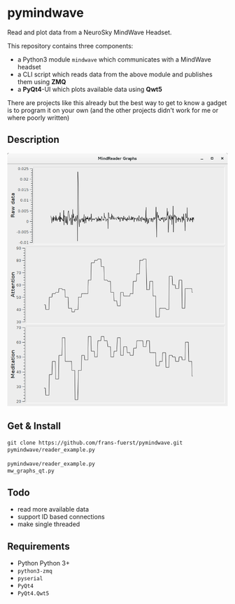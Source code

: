 # pymindwave
Read and plot data from a NeuroSky MindWave Headset.

This repository contains three components:

* a Python3 module `mindwave` which communicates with a MindWave headset
* a CLI script which reads data from the above module and publishes them using **ZMQ**
* a **PyQt4**-UI which plots available data using **Qwt5**

There are projects like this already but the best way to get to know a gadget
is to program it on your own (and the other projects didn't work for me or where
poorly written)


Description
-----------

![graph plotter screenshot](screenshot.png)


Get & Install
-------------

    git clone https://github.com/frans-fuerst/pymindwave.git
    pymindwave/reader_example.py

    pymindwave/reader_example.py
    mw_graphs_qt.py


Todo
----
* read more available data
* support ID based connections
* make single threaded


Requirements
------------

* Python Python 3+
* `python3-zmq`
* `pyserial`
* `PyQt4`
* `PyQt4.Qwt5`



